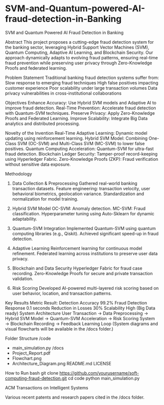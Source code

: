 # SVM-and-Quantum-powered-AI-fraud-detection-in-Banking

SVM and Quantum Powered AI Fraud Detection in Banking

Abstract
This project proposes a cutting-edge fraud detection system for the banking sector, leveraging Hybrid Support Vector Machines (SVM), Quantum Computing, Adaptive AI Learning, and Blockchain Security.
Our approach dynamically adapts to evolving fraud patterns, ensuring real-time fraud prevention while preserving user privacy through Zero-Knowledge Proofs and federated learning.

Problem Statement
Traditional banking fraud detection systems suffer from:
Slow response to emerging fraud techniques
High false positives impacting customer experience
Poor scalability under large transaction volumes
Data privacy vulnerabilities in cross-institutional collaborations

Objectives
Enhance Accuracy: Use Hybrid SVM models and Adaptive AI to improve fraud detection.
Real-Time Prevention: Accelerate fraud detection with Quantum-SVM techniques.
Preserve Privacy: Apply Zero-Knowledge Proofs and Federated Learning.
Improve Scalability: Integrate Big Data analytics and distributed processing.

Novelty of the Invention
Real-Time Adaptive Learning: Dynamic model updating using reinforcement learning.
Hybrid SVM Model: Combining One-Class SVM (OC-SVM) and Multi-Class SVM (MC-SVM) to lower false positives.
Quantum Computing Acceleration: Quantum-SVM for ultra-fast fraud detection.
Blockchain Ledger Security: Tamper-proof record-keeping using Hyperledger Fabric.
Zero-Knowledge Proofs (ZKP): Fraud verification without sensitive data exposure.

Methodology
1. Data Collection & Preprocessing
Gathered real-world banking transaction datasets.
Feature engineering: transaction velocity, user behavioral biometrics, geolocation variance.
Standardization and normalization for model training.

2. Hybrid SVM Model
OC-SVM: Anomaly detection.
MC-SVM: Fraud classification.
Hyperparameter tuning using Auto-Sklearn for dynamic adaptability.

3. Quantum-SVM Integration
Implemented Quantum-SVM using quantum computing libraries (e.g., Qiskit).
Achieved significant speed-up in fraud detection.

4. Adaptive Learning
Reinforcement learning for continuous model refinement.
Federated learning across institutions to preserve user data privacy.

5. Blockchain and Data Security
Hyperledger Fabric for fraud case recording.
Zero-Knowledge Proofs for secure and private transaction validation.

6. Risk Scoring
Developed AI-powered multi-layered risk scoring based on user behavior, location, and transaction patterns.

Key Results
Metric	Result: 
Detection Accuracy	99.2%
Fraud Detection Response	0.1 seconds
Reduction in Losses	30%
Scalability	High (Big Data ready)
System Architecture
User Transaction → Data Preprocessing → Hybrid SVM Model → Quantum-SVM Acceleration → Risk Scoring System → Blockchain Recording → Feedback Learning Loop
(System diagrams and visual flowcharts will be available in the /docs folder.)

Folder Structure
/code
  - main_simulation.py
/docs
  - Project_Report.pdf
  - Flowchart.png
  - Architecture_Diagram.png
README.md
LICENSE

How to Run
bash
git clone https://github.com/yourusername/soft-computing-fraud-detection.git
cd code
python main_simulation.py


ACM Transactions on Intelligent Systems

Various recent patents and research papers cited in the /docs folder.

